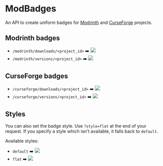 # ModBadges
An API to create uniform badges for [Modrinth](https://modrinth.com/) and [CurseForge](https://www.curseforge.com/)
projects.

## Modrinth badges
- `/modrinth/downloads/<project_id>` ➡️ ![](https://badges.moddingx.org/modrinth/downloads/libx)
- `/modrinth/versions/<project_id>` ➡️ ![](https://badges.moddingx.org/modrinth/versions/libx)

## CurseForge badges
- `/curseforge/downloads/<project_id>` ➡️ ![](https://badges.moddingx.org/curseforge/downloads/412525)
- `/curseforge/versions/<project_id>` ➡️ ![](https://badges.moddingx.org/curseforge/versions/412525)

## Styles
You can also set the badge style. Use `?style=flat` at the end of your request. If you specify a style which isn't
available, it falls back to `default`.

Available styles:
- `default` ➡️ ![](https://badges.moddingx.org/curseforge/downloads/412525?style=default)
- `flat` ➡️ ![](https://badges.moddingx.org/curseforge/downloads/412525?style=flat)
